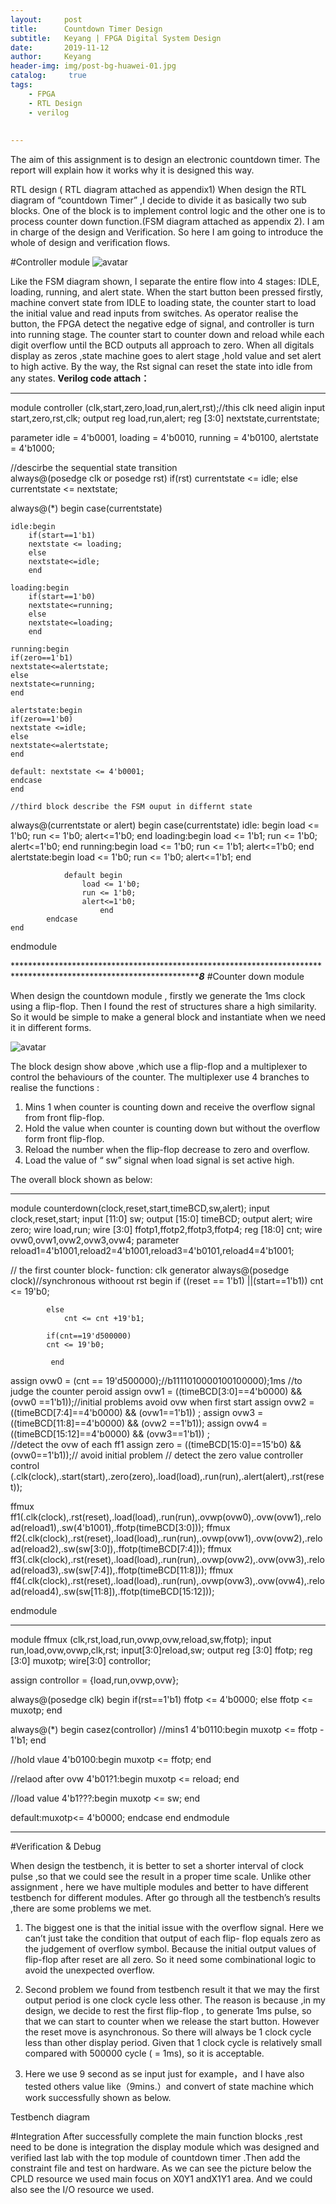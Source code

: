 ```yaml
---
layout:     post
title:      Countdown Timer Design
subtitle:   Keyang | FPGA Digital System Design
date:       2019-11-12
author:     Keyang
header-img: img/post-bg-huawei-01.jpg
catalog: 	 true
tags:
    - FPGA
    - RTL Design
    - verilog
    
    
---
```

The aim of this assignment is to design an electronic countdown timer. The report will explain how it works why it is designed this way.

RTL design ( RTL diagram attached as appendix1)
When design the RTL diagram of “countdown Timer” ,I decide to divide it as basically two sub blocks. One of the block is to implement control logic and the other one is to process counter down function.(FSM diagram attached as appendix 2).
 I am in charge of the design and Verification. So here I am going to introduce the whole of design and verification flows.

#Controller module
 ![avatar](/img/controller.png)
 
Like the FSM diagram shown, I separate the entire flow into 4 stages: IDLE, loading, running, and alert state.
When the start button been pressed firstly, machine convert state from IDLE to loading state, the counter start to load the initial value and read inputs from switches.
As operator realise the button, the FPGA detect the negative edge of signal, and controller is turn into running stage. The counter start to counter down and reload while each digit overflow until the BCD outputs all approach to zero.
When all digitals display as zeros ,state machine goes to alert stage ,hold value and set alert to high active. By the way, the Rst signal can reset the state into idle from any states.
**Verilog code attach：**
************************************************************************************************************************************
module controller (clk,start,zero,load,run,alert,rst);//this clk  need aligin 
input start,zero,rst,clk;
output reg load,run,alert;
reg [3:0] nextstate,currentstate;


parameter  idle = 4'b0001,
		loading = 4'b0010,
		running = 4'b0100,
		alertstate = 4'b1000;
		
//descirbe the sequential state transition		 
always@(posedge clk or posedge rst)
	if(rst)
		currentstate <= idle;
	else
		currentstate <= nextstate;
		
		
always@(*)
	begin
	case(currentstate)
	
	idle:begin
		if(start==1'b1)
		nextstate <= loading;
		else
		nextstate<=idle;
		end
		
	loading:begin
		if(start==1'b0)
		nextstate<=running;
		else
		nextstate<=loading;
		end
		
	running:begin
	if(zero==1'b1)
	nextstate<=alertstate;
	else
	nextstate<=running;
	end	
	
	alertstate:begin
	if(zero==1'b0)
	nextstate <=idle;
	else
	nextstate<=alertstate;
	end
	
	default: nextstate <= 4'b0001;
	endcase
	end
	
	//third block describe the FSM ouput in differnt state
always@(currentstate or alert)
	begin
			case(currentstate)
				idle: begin
				    load <= 1'b0;
				    run <= 1'b0;
					alert<=1'b0;
				    end
				loading:begin
				        load <= 1'b1;
						run <= 1'b0;
						alert<=1'b0;
				        end
				running:begin 
				        load <= 1'b0;
						run <= 1'b1;
						alert<=1'b0;
				    end
				alertstate:begin
				       load <= 1'b0;
						run <= 1'b0;
						alert<=1'b1;
				    end
				
				default begin 
					load <= 1'b0;
				    run <= 1'b0;
					alert<=1'b0;
				        end
			endcase	
    end
endmodule

*********************************************************************************************************************8***
#Counter down module

When design the countdown module , firstly we generate the 1ms clock using a flip-flop.
 Then I found the rest of structures share a high similarity. So it would be simple to make a general block and instantiate when we need it in different forms.
 
![avatar](/img/countdown.png)





The block design show above ,which  use a flip-flop and a multiplexer to control the behaviours of the counter.
The multiplexer use 4 branches to realise the functions :
1.	Mins 1 when counter is counting down and receive the overflow signal from front flip-flop.
2.	Hold the value when counter is counting down but without the overflow form front flip-flop.
3.	Reload the number when the flip-flop decrease to zero and overflow.
4.	Load the value of “ sw” signal when load signal is set active high.

The overall block shown as below:
************************************************************************************************************************************
 module counterdown(clock,reset,start,timeBCD,sw,alert);
input clock,reset,start;
input [11:0] sw;
output [15:0] timeBCD;
output alert;
wire  zero;
wire load,run;
wire [3:0] ffotp1,ffotp2,ffotp3,ffotp4;
reg [18:0] cnt;
wire ovw0,ovw1,ovw2,ovw3,ovw4;
parameter reload1=4'b1001,reload2=4'b1001,reload3=4'b0101,reload4=4'b1001;

// the first counter block- function: clk generator 
	always@(posedge clock)//synchronous withoout rst
		begin
			if ((reset == 1'b1) ||(start==1'b1))
				cnt <= 19'b0;
			
			else
				cnt <= cnt +19'b1;
					
			if(cnt==19'd500000) 
			cnt <= 19'b0;
				
             end
		
assign ovw0 = (cnt == 19'd500000);//b1111010000100100000);1ms 
	//to judge the counter peroid
assign ovw1 = ((timeBCD[3:0]==4'b0000)  && (ovw0 ==1'b1));//initial problems avoid ovw when first start
assign ovw2 = ((timeBCD[7:4]==4'b0000)  && (ovw1==1'b1)) ;
assign ovw3 = ((timeBCD[11:8]==4'b0000)  && (ovw2 ==1'b1));
assign ovw4 = ((timeBCD[15:12]==4'b0000)  && (ovw3==1'b1)) ;	
//detect the ovw of each ff1
assign zero = ((timeBCD[15:0]==15'b0) && (ovw0==1'b1));// avoid initial problem
// detect the zero value
controller control (.clk(clock),.start(start),.zero(zero),.load(load),.run(run),.alert(alert),.rst(reset));

ffmux ff1(.clk(clock),.rst(reset),.load(load),.run(run),.ovwp(ovw0),.ovw(ovw1),.reload(reload1),.sw(4'b1001),.ffotp(timeBCD[3:0]));
ffmux ff2(.clk(clock),.rst(reset),.load(load),.run(run),.ovwp(ovw1),.ovw(ovw2),.reload(reload2),.sw(sw[3:0]),.ffotp(timeBCD[7:4]));
ffmux ff3(.clk(clock),.rst(reset),.load(load),.run(run),.ovwp(ovw2),.ovw(ovw3),.reload(reload3),.sw(sw[7:4]),.ffotp(timeBCD[11:8]));
ffmux ff4(.clk(clock),.rst(reset),.load(load),.run(run),.ovwp(ovw3),.ovw(ovw4),.reload(reload4),.sw(sw[11:8]),.ffotp(timeBCD[15:12]));





endmodule


************************************************************************************************************************************
module ffmux (clk,rst,load,run,ovwp,ovw,reload,sw,ffotp);
input run,load,ovw,ovwp,clk,rst;
input[3:0]reload,sw;
output reg [3:0] ffotp;
reg [3:0] muxotp;
wire[3:0] controllor;

assign controllor = {load,run,ovwp,ovw};

always@(posedge clk)
begin
if(rst==1'b1)
	ffotp <= 4'b0000;
else 
	ffotp <= muxotp;
end


always@(*)
begin
 casez(controllor)
//mins1 
4'b0110:begin
		muxotp <= ffotp - 1'b1;
		end

//hold vlaue
4'b0100:begin
		muxotp <= ffotp;
		end
		
//relaod after ovw
4'b01?1:begin
		muxotp <= reload;
		end
		
//load value
4'b1???:begin
		muxotp  <= sw;
		end

default:muxotp<= 4'b0000;
endcase
end
endmodule


***********************************************************************************************************************************
#Verification & Debug
  
When design the testbench, it is better to set a shorter interval of clock pulse ,so that we could  see the result in a proper time scale. Unlike other assignment , here we have multiple modules and better to have different testbench for different modules.
After go through all the testbench’s results ,there are some problems we met.

1.	The biggest one is that the initial issue with the overflow signal. 
Here we can’t just take the condition that output of each flip- flop equals zero as the judgement of overflow symbol. Because the initial output values of flip-flop after reset are all zero. So it need some combinational logic to avoid the unexpected overflow.
2.	Second problem we found from testbench result it that we may the first output period is one clock cycle less other.
  The reason is because ,in my design, we decide to rest the first flip-flop , to generate 1ms pulse, so that  we can start to counter when we release the start button. However the reset move is asynchronous. So there will always be 1 clock cycle less than other display period.
 Given that 1 clock cycle is relatively small compared with 500000 cycle ( = 1ms), so it is acceptable.

3.	 Here we use 9 second as se input just for example，and I have also tested others value like（9mins.）and convert of state machine which work successfully shown as below. 

Testbench diagram
 
 
#Integration
After successfully complete the main function blocks ,rest need to be done is integration the display module which was designed and verified last lab  with the top module of countdown timer .Then add the constraint file and test on hardware.
As we can see the picture below the CPLD resource we used main focus on X0Y1 andX1Y1 area. And we could also see the I/O resource we used. 
